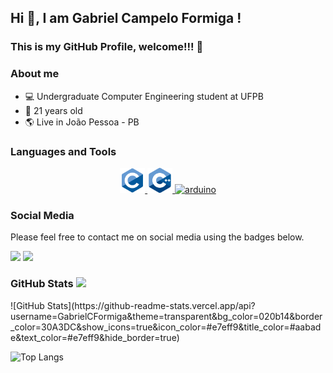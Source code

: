 ## Hi 👋, I am Gabriel Campelo Formiga ! 
### This is my GitHub Profile, welcome!!! 👋


### About me
- ‍💻 Undergraduate Computer Engineering student at UFPB
- 🍰 21 years old
- 🌎 Live in João Pessoa - PB


### Languages and Tools

<p align="center"> <a href="https://www.cprogramming.com/" target="_blank" rel="noreferrer"> <img src="https://raw.githubusercontent.com/devicons/devicon/master/icons/c/c-original.svg" alt="c" width="40" height="40"/> </a>
<a href="https://www.w3schools.com/cpp/" target="_blank" rel="noreferrer"> <img src="https://raw.githubusercontent.com/devicons/devicon/master/icons/cplusplus/cplusplus-original.svg" alt="cplusplus" width="40" height="40"/> </a>
<a href="https://www.arduino.cc/" target="_blank" rel="noreferrer"> <img src="https://cdn.worldvectorlogo.com/logos/arduino-1.svg" alt="arduino" width="40" height="40"/> </a>

### Social Media

Please feel free to contact me on social media using the badges below.

<div>
<a href = "gabriel.campfor@gmail.com"><img src="https://img.shields.io/badge/Gmail-D14836?style=for-the-badge&logo=gmail&logoColor=white" target="_blank"></a>
<a href="https://www.linkedin.com/in/gabrielcformiga/" target="_blank"><img src="https://img.shields.io/badge/-LinkedIn-%230077B5?style=for-the-badge&logo=linkedin&logoColor=white" target="_blank"></a>   
</div>

### GitHub Stats <img src = "https://i.pinimg.com/originals/65/c4/f4/65c4f452571be1261e9c623f7da488ac.gif" width = 35px> 
<div >
  ![GitHub Stats](https://github-readme-stats.vercel.app/api?username=GabrielCFormiga&theme=transparent&bg_color=020b14&border_color=30A3DC&show_icons=true&icon_color=#e7eff9&title_color=#aabade&text_color=#e7eff9&hide_border=true)

  ![Top Langs](https://github-readme-stats-git-masterrstaa-rickstaa.vercel.app/api/top-langs/?username=GabrielCFormiga&layout=compact&bg_color=020b14&border_color=30A3DC&title_color=#aabade&text_color=e7eff9&hide_border=true)
</div>

